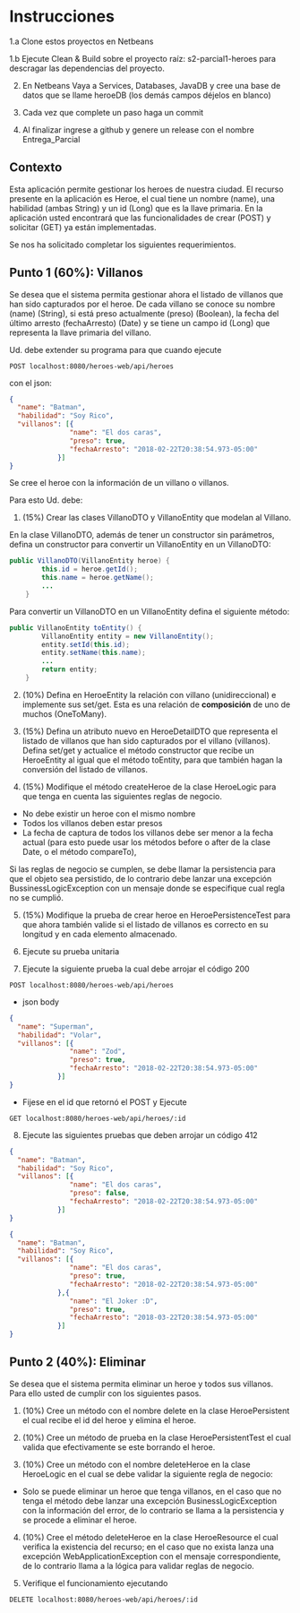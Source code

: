 # Instrucciones

1.a Clone estos proyectos en Netbeans

1.b Ejecute Clean & Build sobre el proyecto raíz: s2-parcial1-heroes para descragar las dependencias del proyecto. 

2. En Netbeans Vaya a Services, Databases, JavaDB y cree una base de datos que 
se llame heroeDB (los demás campos déjelos en blanco)

3. Cada vez que complete un paso haga un commit 

4. Al finalizar ingrese a github y genere un release con el nombre Entrega_Parcial

## Contexto

Esta aplicación permite gestionar los heroes de nuestra ciudad. El recurso presente en la aplicación es Heroe, el cual tiene un nombre (name), una habilidad (ambas String) y un id (Long) que es la llave primaria. 
En la aplicación usted encontrará que las funcionalidades de crear (POST) y solicitar (GET) ya están implementadas.

Se nos ha solicitado completar los siguientes requerimientos.

## Punto 1 (60%): Villanos
Se desea que el sistema permita gestionar ahora el listado de villanos que han sido capturados por el heroe.
De cada villano se conoce su nombre (name) (String), si está preso actualmente (preso) (Boolean), la fecha del último arresto (fechaArresto) (Date) y se tiene un campo 
id (Long) que representa la llave primaria del villano. 

Ud. debe extender su programa para que cuando ejecute 

```POST localhost:8080/heroes-web/api/heroes```

con el json:

```json 
{ 
  "name": "Batman",
  "habilidad": "Soy Rico",
  "villanos": [{
               "name": "El dos caras",
			   "preso": true,
			   "fechaArresto": "2018-02-22T20:38:54.973-05:00"
            }]
}
```

Se cree el heroe con la información de un villano o villanos. 

Para esto Ud. debe:

1. (15%) Crear las clases VillanoDTO y VillanoEntity que modelan al Villano.  

En la clase VillanoDTO, además de tener un constructor sin parámetros, 
defina un constructor para convertir un VillanoEntity en un VillanoDTO:
```java
public VillanoDTO(VillanoEntity heroe) {
        this.id = heroe.getId();
        this.name = heroe.getName();
		...
    }
```

Para convertir un VillanoDTO en un VillanoEntity defina el siguiente método:
```java
public VillanoEntity toEntity() {
        VillanoEntity entity = new VillanoEntity();
        entity.setId(this.id);
        entity.setName(this.name);   
        ...		
        return entity;
    }
```
2. (10%) Defina en HeroeEntity la relación con villano (unidireccional) e implemente sus set/get. Esta es una relación de **composición** de uno de muchos (OneToMany). 

3. (15%) Defina un atributo nuevo en HeroeDetailDTO que representa el listado de villanos que han sido capturados por el villano (villanos).
Defina set/get y actualice el método constructor que recibe un HeroeEntity al igual que el método toEntity, para que también hagan la conversión del listado de villanos. 

4. (15%) Modifique el método createHeroe de la clase HeroeLogic para que tenga en cuenta las siguientes reglas de negocio. 
- No debe existir un heroe con el mismo nombre 
- Todos los villanos deben estar presos
- La fecha de captura de todos los villanos debe ser menor a la fecha actual (para esto puede usar los métodos before o after de la clase Date, o el método compareTo),

Si las reglas de negocio se cumplen, se debe llamar la persistencia para que 
el objeto sea persistido, de lo contrario debe lanzar una excepción 
BussinessLogicException con un mensaje donde se especifique cual regla no se cumplió.

5. (15%) Modifique la prueba de crear heroe en HeroePersistenceTest para que ahora también valide si el listado de villanos es correcto en su longitud y en cada elemento almacenado.

6. Ejecute su prueba unitaria

7. Ejecute la siguiente prueba la cual debe arrojar el código 200

`POST localhost:8080/heroes-web/api/heroes`

* json body

```json 
{ 
  "name": "Superman",
  "habilidad": "Volar",
  "villanos": [{
               "name": "Zod",
			   "preso": true,
			   "fechaArresto": "2018-02-22T20:38:54.973-05:00"
            }]
}
```

* Fijese en el id que retornó el POST y Ejecute 

`GET localhost:8080/heroes-web/api/heroes/:id`

8. Ejecute las siguientes pruebas que deben arrojar un código 412

```json 
{ 
  "name": "Batman",
  "habilidad": "Soy Rico",
  "villanos": [{
               "name": "El dos caras",
			   "preso": false,
			   "fechaArresto": "2018-02-22T20:38:54.973-05:00"
            }]
}
```

```json 
{ 
  "name": "Batman",
  "habilidad": "Soy Rico",
  "villanos": [{
               "name": "El dos caras",
			   "preso": true,
			   "fechaArresto": "2018-02-22T20:38:54.973-05:00"
            },{
               "name": "El Joker :D",
			   "preso": true,
			   "fechaArresto": "2018-03-22T20:38:54.973-05:00"
            }]
}
```

## Punto 2 (40%): Eliminar
Se desea que el sistema permita eliminar un heroe y todos sus villanos.
Para ello usted de cumplir con los siguientes pasos.

1. (10%) Cree un método con el nombre delete en la clase HeroePersistent el cual recibe el id del heroe y elimina el heroe.

2. (10%) Cree un método de prueba en la clase HeroePersistentTest el cual valida que efectivamente se este borrando el heroe.

3. (10%) Cree un método con el nombre deleteHeroe en la clase HeroeLogic en el cual se debe validar la siguiente regla de negocio:
- Solo se puede eliminar un heroe que tenga villanos, en el caso que no tenga el método debe lanzar una excepción BusinessLogicException con la información del error, de lo contrario se llama a la persistencia y se procede a eliminar el heroe.

4. (10%) Cree el método deleteHeroe en la clase HeroeResource el cual verifica la existencia del recurso; en el caso que no exista lanza una excepción WebApplicationException con el mensaje correspondiente, de lo contrario llama a la lógica para validar reglas de negocio.

5. Verifique el funcionamiento ejecutando

`DELETE localhost:8080/heroes-web/api/heroes/:id`
